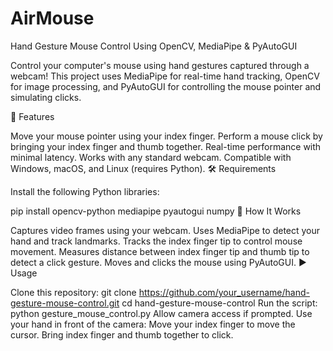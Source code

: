 # AirMouse
Hand Gesture Mouse Control Using OpenCV, MediaPipe & PyAutoGUI

Control your computer's mouse using hand gestures captured through a webcam! This project uses MediaPipe for real-time hand tracking, OpenCV for image processing, and PyAutoGUI for controlling the mouse pointer and simulating clicks.

📌 Features

Move your mouse pointer using your index finger.
Perform a mouse click by bringing your index finger and thumb together.
Real-time performance with minimal latency.
Works with any standard webcam.
Compatible with Windows, macOS, and Linux (requires Python).
🛠️ Requirements

Install the following Python libraries:

pip install opencv-python mediapipe pyautogui numpy
📄 How It Works

Captures video frames using your webcam.
Uses MediaPipe to detect your hand and track landmarks.
Tracks the index finger tip to control mouse movement.
Measures distance between index finger tip and thumb tip to detect a click gesture.
Moves and clicks the mouse using PyAutoGUI.
▶️ Usage

Clone this repository:
git clone https://github.com/your_username/hand-gesture-mouse-control.git
cd hand-gesture-mouse-control
Run the script:
python gesture_mouse_control.py
Allow camera access if prompted.
Use your hand in front of the camera:
Move your index finger to move the cursor.
Bring index finger and thumb together to click.
